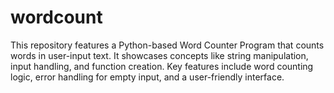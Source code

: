 # wordcount
 This repository features a Python-based Word Counter Program that counts words in user-input text. It showcases concepts like string manipulation, input handling, and function creation. Key features include word counting logic, error handling for empty input, and a user-friendly interface.

